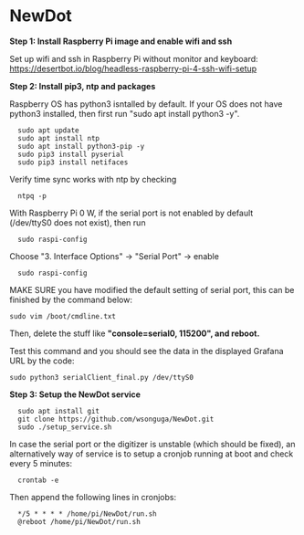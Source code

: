 # NewDot

**Step 1: Install Raspberry Pi image and enable wifi and ssh**

Set up wifi and ssh in Raspberry Pi without monitor and keyboard: https://desertbot.io/blog/headless-raspberry-pi-4-ssh-wifi-setup

**Step 2: Install pip3, ntp and packages**

Raspberry OS has python3 isntalled by default. If your OS does not have python3 installed, then first run "sudo apt install python3 -y".

```
  sudo apt update
  sudo apt install ntp
  sudo apt install python3-pip -y
  sudo pip3 install pyserial
  sudo pip3 install netifaces
```

Verify time sync works with ntp by checking
```
  ntpq -p
```

With Raspberry Pi 0 W, if the serial port is not enabled by default (/dev/ttyS0 does not exist), then run
```
  sudo raspi-config
```

Choose "3. Interface Options" -> "Serial Port" -> enable
```
  sudo raspi-config
```

MAKE SURE you have modified the default setting of serial port, this can be finished by the command below:
```
sudo vim /boot/cmdline.txt
```
Then, delete the stuff like **"console=serial0, 115200", and reboot.**


Test this command and you should see the data in the displayed Grafana URL by the code:
```
sudo python3 serialClient_final.py /dev/ttyS0
```


**Step 3: Setup the NewDot service**

```
  sudo apt install git
  git clone https://github.com/wsonguga/NewDot.git
  sudo ./setup_service.sh
```

In case the serial port or the digitizer is unstable (which should be fixed), an alternatively way of service is to setup a cronjob running at boot and check every 5 minutes:
```
  crontab -e
```  
Then append the following lines in cronjobs:
```
  */5 * * * * /home/pi/NewDot/run.sh
  @reboot /home/pi/NewDot/run.sh
```
